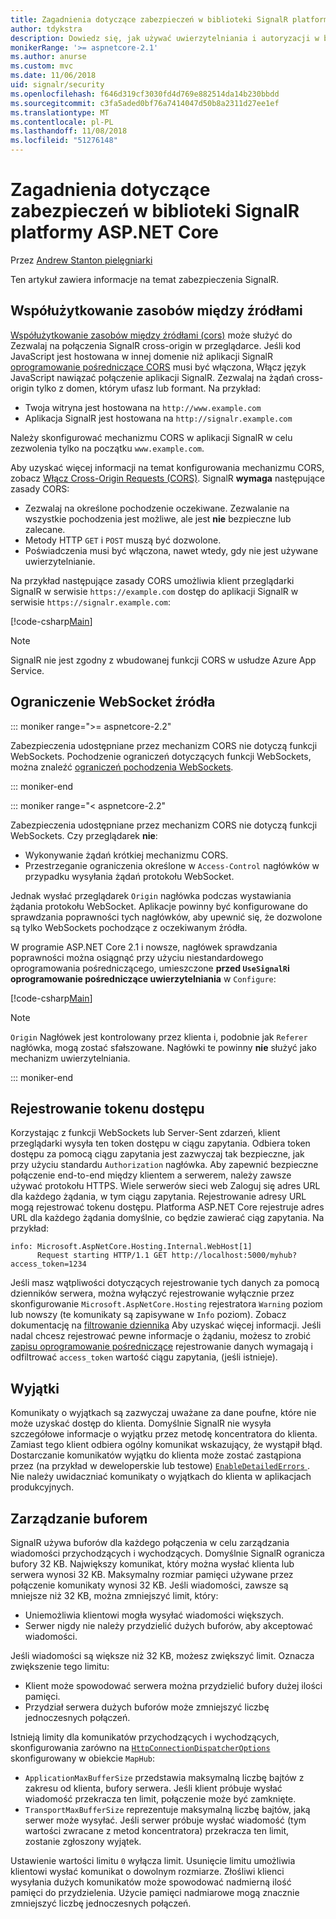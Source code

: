 ```yaml
---
title: Zagadnienia dotyczące zabezpieczeń w biblioteki SignalR platformy ASP.NET Core
author: tdykstra
description: Dowiedz się, jak używać uwierzytelniania i autoryzacji w biblioteki SignalR platformy ASP.NET Core.
monikerRange: '>= aspnetcore-2.1'
ms.author: anurse
ms.custom: mvc
ms.date: 11/06/2018
uid: signalr/security
ms.openlocfilehash: f646d319cf3030fd4d769e882514da14b230bbdd
ms.sourcegitcommit: c3fa5aded0bf76a7414047d50b8a2311d27ee1ef
ms.translationtype: MT
ms.contentlocale: pl-PL
ms.lasthandoff: 11/08/2018
ms.locfileid: "51276148"
---
```

# <a name="security-considerations-in-aspnet-core-signalr"></a>Zagadnienia dotyczące zabezpieczeń w biblioteki SignalR platformy ASP.NET Core

Przez [Andrew Stanton pielęgniarki](https://twitter.com/anurse)

Ten artykuł zawiera informacje na temat zabezpieczenia SignalR.

## <a name="cross-origin-resource-sharing"></a>Współużytkowanie zasobów między źródłami

[Współużytkowanie zasobów między źródłami (cors)](https://www.w3.org/TR/cors/) może służyć do Zezwalaj na połączenia SignalR cross-origin w przeglądarce. Jeśli kod JavaScript jest hostowana w innej domenie niż aplikacji SignalR [oprogramowanie pośredniczące CORS](xref:security/cors) musi być włączona, Włącz język JavaScript nawiązać połączenie aplikacji SignalR. Zezwalaj na żądań cross-origin tylko z domen, którym ufasz lub formant. Na przykład:

* Twoja witryna jest hostowana na `http://www.example.com`
* Aplikacja SignalR jest hostowana na `http://signalr.example.com`

Należy skonfigurować mechanizmu CORS w aplikacji SignalR w celu zezwolenia tylko na początku `www.example.com`.

Aby uzyskać więcej informacji na temat konfigurowania mechanizmu CORS, zobacz [Włącz Cross-Origin Requests (CORS)](xref:security/cors). SignalR **wymaga** następujące zasady CORS:

* Zezwalaj na określone pochodzenie oczekiwane. Zezwalanie na wszystkie pochodzenia jest możliwe, ale jest **nie** bezpieczne lub zalecane.
* Metody HTTP `GET` i `POST` muszą być dozwolone.
* Poświadczenia musi być włączona, nawet wtedy, gdy nie jest używane uwierzytelnianie.

Na przykład następujące zasady CORS umożliwia klient przeglądarki SignalR w serwisie `https://example.com` dostęp do aplikacji SignalR w serwisie `https://signalr.example.com`:

[!code-csharp[Main](security/sample/Startup.cs?name=snippet1)]

> [!NOTE]
> SignalR nie jest zgodny z wbudowanej funkcji CORS w usłudze Azure App Service.

## <a name="websocket-origin-restriction"></a>Ograniczenie WebSocket źródła

::: moniker range=">= aspnetcore-2.2"

Zabezpieczenia udostępniane przez mechanizm CORS nie dotyczą funkcji WebSockets. Pochodzenie ograniczeń dotyczących funkcji WebSockets, można znaleźć [ograniczeń pochodzenia WebSockets](xref:fundamentals/websockets#websocket-origin-restriction).

::: moniker-end

::: moniker range="< aspnetcore-2.2"

Zabezpieczenia udostępniane przez mechanizm CORS nie dotyczą funkcji WebSockets. Czy przeglądarek **nie**:

* Wykonywanie żądań krótkiej mechanizmu CORS.
* Przestrzeganie ograniczenia określone w `Access-Control` nagłówków w przypadku wysyłania żądań protokołu WebSocket.

Jednak wysłać przeglądarek `Origin` nagłówka podczas wystawiania żądania protokołu WebSocket. Aplikacje powinny być konfigurowane do sprawdzania poprawności tych nagłówków, aby upewnić się, że dozwolone są tylko WebSockets pochodzące z oczekiwanym źródła.

W programie ASP.NET Core 2.1 i nowsze, nagłówek sprawdzania poprawności można osiągnąć przy użyciu niestandardowego oprogramowania pośredniczącego, umieszczone **przed `UseSignalR`i oprogramowanie pośredniczące uwierzytelniania** w `Configure`:

[!code-csharp[Main](security/sample/Startup.cs?name=snippet2)]

> [!NOTE]
> `Origin` Nagłówek jest kontrolowany przez klienta i, podobnie jak `Referer` nagłówka, mogą zostać sfałszowane. Nagłówki te powinny **nie** służyć jako mechanizm uwierzytelniania.

::: moniker-end

## <a name="access-token-logging"></a>Rejestrowanie tokenu dostępu

Korzystając z funkcji WebSockets lub Server-Sent zdarzeń, klient przeglądarki wysyła ten token dostępu w ciągu zapytania. Odbiera token dostępu za pomocą ciągu zapytania jest zazwyczaj tak bezpieczne, jak przy użyciu standardu `Authorization` nagłówka. Aby zapewnić bezpieczne połączenie end-to-end między klientem a serwerem, należy zawsze używać protokołu HTTPS. Wiele serwerów sieci web Zaloguj się adres URL dla każdego żądania, w tym ciągu zapytania. Rejestrowanie adresy URL mogą rejestrować tokenu dostępu. Platforma ASP.NET Core rejestruje adres URL dla każdego żądania domyślnie, co będzie zawierać ciąg zapytania. Na przykład:

```
info: Microsoft.AspNetCore.Hosting.Internal.WebHost[1]
      Request starting HTTP/1.1 GET http://localhost:5000/myhub?access_token=1234
```

Jeśli masz wątpliwości dotyczących rejestrowanie tych danych za pomocą dzienników serwera, można wyłączyć rejestrowanie wyłącznie przez skonfigurowanie `Microsoft.AspNetCore.Hosting` rejestratora `Warning` poziom lub nowszy (te komunikaty są zapisywane w `Info` poziom). Zobacz dokumentację na [filtrowanie dziennika](xref:fundamentals/logging/index#log-filtering) Aby uzyskać więcej informacji. Jeśli nadal chcesz rejestrować pewne informacje o żądaniu, możesz to zrobić [zapisu oprogramowanie pośredniczące](xref:fundamentals/middleware/index#write-middleware) rejestrowanie danych wymagają i odfiltrować `access_token` wartość ciągu zapytania, (jeśli istnieje).

## <a name="exceptions"></a>Wyjątki

Komunikaty o wyjątkach są zazwyczaj uważane za dane poufne, które nie może uzyskać dostęp do klienta. Domyślnie SignalR nie wysyła szczegółowe informacje o wyjątku przez metodę koncentratora do klienta. Zamiast tego klient odbiera ogólny komunikat wskazujący, że wystąpił błąd. Dostarczanie komunikatów wyjątku do klienta może zostać zastąpiona przez (na przykład w deweloperskie lub testowe) [ `EnableDetailedErrors` ](xref:signalr/configuration#configure-server-options). Nie należy uwidaczniać komunikaty o wyjątkach do klienta w aplikacjach produkcyjnych.

## <a name="buffer-management"></a>Zarządzanie buforem

SignalR używa buforów dla każdego połączenia w celu zarządzania wiadomości przychodzących i wychodzących. Domyślnie SignalR ogranicza bufory 32 KB. Największy komunikat, który można wysłać klienta lub serwera wynosi 32 KB. Maksymalny rozmiar pamięci używane przez połączenie komunikaty wynosi 32 KB. Jeśli wiadomości, zawsze są mniejsze niż 32 KB, można zmniejszyć limit, który:

* Uniemożliwia klientowi mogła wysyłać wiadomości większych.
* Serwer nigdy nie należy przydzielić dużych buforów, aby akceptować wiadomości.

Jeśli wiadomości są większe niż 32 KB, możesz zwiększyć limit. Oznacza zwiększenie tego limitu:

* Klient może spowodować serwera można przydzielić bufory dużej ilości pamięci.
* Przydział serwera dużych buforów może zmniejszyć liczbę jednoczesnych połączeń.

Istnieją limity dla komunikatów przychodzących i wychodzących, skonfigurowania zarówno na [ `HttpConnectionDispatcherOptions` ](xref:signalr/configuration#configure-server-options) skonfigurowany w obiekcie `MapHub`:

* `ApplicationMaxBufferSize` przedstawia maksymalną liczbę bajtów z zakresu od klienta, bufory serwera. Jeśli klient próbuje wysłać wiadomość przekracza ten limit, połączenie może być zamknięte.
* `TransportMaxBufferSize` reprezentuje maksymalną liczbę bajtów, jaką serwer może wysyłać. Jeśli serwer próbuje wysłać wiadomość (tym wartości zwracane z metod koncentratora) przekracza ten limit, zostanie zgłoszony wyjątek.

Ustawienie wartości limitu `0` wyłącza limit. Usunięcie limitu umożliwia klientowi wysłać komunikat o dowolnym rozmiarze. Złośliwi klienci wysyłania dużych komunikatów może spowodować nadmierną ilość pamięci do przydzielenia. Użycie pamięci nadmiarowe mogą znacznie zmniejszyć liczbę jednoczesnych połączeń.
